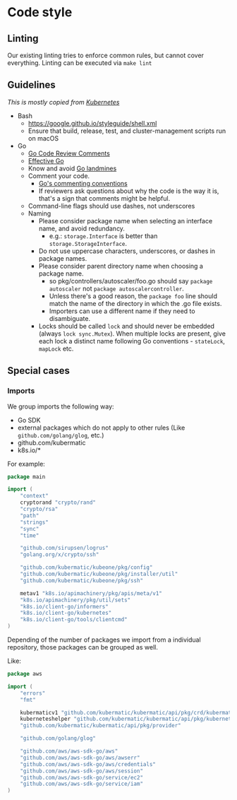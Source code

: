 # Code style

## Linting

Our existing linting tries to enforce common rules, but cannot cover everything.
Linting can be executed via `make lint`

## Guidelines

*This is mostly copied from
[Kubernetes](https://github.com/kubernetes/community/blob/master/contributors/guide/coding-conventions.md#code-conventions)*

  - Bash
    - https://google.github.io/styleguide/shell.xml
    - Ensure that build, release, test, and cluster-management scripts run on
      macOS
  - Go
    - [Go Code Review
      Comments](https://github.com/golang/go/wiki/CodeReviewComments)
    - [Effective Go](https://golang.org/doc/effective_go.html)
    - Know and avoid [Go
      landmines](https://gist.github.com/lavalamp/4bd23295a9f32706a48f)
    - Comment your code.
      - [Go's commenting
        conventions](http://blog.golang.org/godoc-documenting-go-code)
      - If reviewers ask questions about why the code is the way it is, that's a
        sign that comments might be helpful.
    - Command-line flags should use dashes, not underscores
    - Naming
      - Please consider package name when selecting an interface name, and avoid
        redundancy.
          - e.g.: `storage.Interface` is better than `storage.StorageInterface`.
      - Do not use uppercase characters, underscores, or dashes in package
        names.
      - Please consider parent directory name when choosing a package name.
          - so pkg/controllers/autoscaler/foo.go should say `package autoscaler`
            not `package autoscalercontroller`.
          - Unless there's a good reason, the `package foo` line should match
            the name of the directory in which the .go file exists.
          - Importers can use a different name if they need to disambiguate.
      - Locks should be called `lock` and should never be embedded (always `lock
        sync.Mutex`). When multiple locks are present, give each lock a distinct
        name following Go conventions - `stateLock`, `mapLock` etc.

## Special cases

### Imports

We group imports the following way:
- Go SDK
- external packages which do not apply to other rules (Like
  `github.com/golang/glog`, etc.)
- github.com/kubermatic
- k8s.io/*

For example:
```go
package main

import (
	"context"
	cryptorand "crypto/rand"
	"crypto/rsa"
	"path"
	"strings"
	"sync"
	"time"

	"github.com/sirupsen/logrus"
	"golang.org/x/crypto/ssh"

	"github.com/kubermatic/kubeone/pkg/config"
	"github.com/kubermatic/kubeone/pkg/installer/util"
	"github.com/kubermatic/kubeone/pkg/ssh"

	metav1 "k8s.io/apimachinery/pkg/apis/meta/v1"
	"k8s.io/apimachinery/pkg/util/sets"
	"k8s.io/client-go/informers"
	"k8s.io/client-go/kubernetes"
	"k8s.io/client-go/tools/clientcmd"
)
```

Depending of the number of packages we import from a individual repository,
those packages can be grouped as well.

Like:
```go
package aws

import (
	"errors"
	"fmt"

	kubermaticv1 "github.com/kubermatic/kubermatic/api/pkg/crd/kubermatic/v1"
	kuberneteshelper "github.com/kubermatic/kubermatic/api/pkg/kubernetes"
	"github.com/kubermatic/kubermatic/api/pkg/provider"

	"github.com/golang/glog"

	"github.com/aws/aws-sdk-go/aws"
	"github.com/aws/aws-sdk-go/aws/awserr"
	"github.com/aws/aws-sdk-go/aws/credentials"
	"github.com/aws/aws-sdk-go/aws/session"
	"github.com/aws/aws-sdk-go/service/ec2"
	"github.com/aws/aws-sdk-go/service/iam"
)
```
